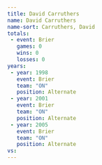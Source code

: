 ```yaml
---
title: David Carruthers
name: David Carruthers
name-sort: Carruthers, David
totals:
 - event: Brier
   games: 0
   wins: 0
   losses: 0
years:
 - year: 1998
   event: Brier
   team: "ON"
   position: Alternate
 - year: 2001
   event: Brier
   team: "ON"
   position: Alternate
 - year: 2005
   event: Brier
   team: "ON"
   position: Alternate
vs:
---
```

